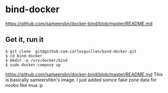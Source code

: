 # bind-docker

https://github.com/sameersbn/docker-bind/blob/master/README.md


## Get it, run it
```
$ git clone  git@github.com:carlosguillen/bind-docker.git
$ cd bind-docker 
$ mkdir -p /srv/docker/bind
$ sudo docker-compose up
```

https://github.com/sameersbn/docker-bind/blob/master/README.md
This is basically sameershbn's image. I just added somce fake zone data for noobs like mua :p


